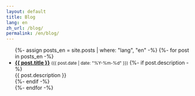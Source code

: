 ```yaml
---
layout: default
title: Blog
lang: en
zh_url: /blog/
permalink: /en/blog/
---
```


<ul class="post-list">
{%- assign posts_en = site.posts | where: "lang", "en" -%}
{%- for post in posts_en -%}
  <li>
    <a href="{{ post.url | relative_url }}"><strong>{{ post.title }}</strong></a>
    <small class="meta">({{ post.date | date: "%Y-%m-%d" }})</small>
    {%- if post.description -%}
      <div class="excerpt">{{ post.description }}</div>
    {%- endif -%}
  </li>
{%- endfor -%}
</ul>
